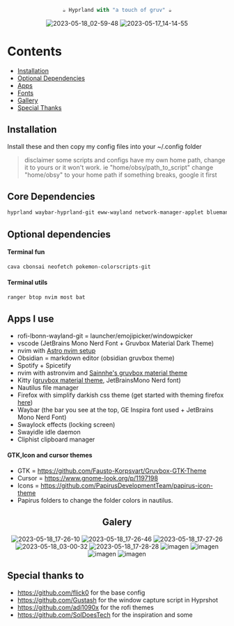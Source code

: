 <div align="justify">
<div align="center">

```ocaml
☕ Hyprland with "a touch of gruv" ☕
```
![2023-05-18_02-59-48](https://github.com/0bCdian/Hyprland_dotfiles/assets/101421807/7ec3cd7b-633d-46c2-aafb-95ddf4e1cec0)
![2023-05-17_14-14-55](https://github.com/0bCdian/Hyprland_dotfiles/assets/101421807/eb55c8a4-9104-40d9-a2d0-c4eb3402e91c)
</div>
</div>


# Contents
- [Installation](##Installation)
- [Optional Dependencies](##Optional-dependencies)
- [Apps](##Apps-I-use)
- [Fonts]()
- [Gallery](##Gallery)
- [Special Thanks]()


## Installation
Install these and then copy my config files into your ~/.config folder
> disclaimer some scripts and configs have my own home path, change it to yours or it won't work. ie "home/obsy/path_to_script" change "home/obsy" to your home path
> if something breaks, google it first 
## Core Dependencies

```bash
hyprland waybar-hyprland-git eww-wayland network-manager-applet blueman python rustup kitty fish rofi-emoji rofi-lbonn-wayland-git xdg-desktop-portal-hyprland swayidle swaylock-effects grim slurp dunst wl-clipboard cliphist swww 
```
## Optional dependencies
#### Terminal fun
```Bash
cava cbonsai neofetch pokemon-colorscripts-git
```
#### Terminal utils 
```Bash
ranger btop nvim most bat
```
## Apps I use
- rofi-lbonn-wayland-git = launcher/emojipicker/windowpicker
- vscode (JetBrains Mono Nerd Font + Gruvbox Material Dark Theme)
- nvim with [Astro nvim setup](https://astronvim.com/)
- Obsidian = markdown editor (obsidian gruvbox theme)
- Spotify + Spicetify 
- nvim with astronvim and [Sainnhe's gruvbox material theme](https://github.com/sainnhe/gruvbox-material)
- Kitty ([gruvbox material theme](https://github.com/wdomitrz), JetBrainsMono Nerd font)
- Nautilus file manager
- Firefox with simplify darkish css theme (get started with theming firefox [here](https://www.reddit.com/r/FirefoxCSS/wiki/index/tutorials/))
- Waybar (the bar you see at the top, GE Inspira font used + JetBrains Mono Nerd Font)
- Swaylock effects (locking screen)
- Swayidle idle daemon
- Cliphist clipboard manager
#### GTK,Icon and cursor themes
- GTK = https://github.com/Fausto-Korpsvart/Gruvbox-GTK-Theme
- Cursor = https://www.gnome-look.org/p/1197198
- Icons = https://github.com/PapirusDevelopmentTeam/papirus-icon-theme
- Papirus folders to change the folder colors in nautilus.
  
<div align="justify">
<div align="center">
  
  
## Galery
![2023-05-18_17-26-10](https://github.com/0bCdian/Hyprland_dotfiles/assets/101421807/9a23f151-3394-4266-b2f0-aa81dead2dc1)
![2023-05-18_17-26-46](https://github.com/0bCdian/Hyprland_dotfiles/assets/101421807/34ac0d8a-0e6c-448a-b00e-dbfd1d49d6e2)
![2023-05-18_17-27-26](https://github.com/0bCdian/Hyprland_dotfiles/assets/101421807/9aafa6ff-a4a7-488e-b133-0a599e58ec55)
![2023-05-18_03-00-32](https://github.com/0bCdian/Hyprland_dotfiles/assets/101421807/51b59230-4284-4ba6-9d2b-bc8c13436bd6)
![2023-05-18_17-28-28](https://github.com/0bCdian/Hyprland_dotfiles/assets/101421807/8bb27036-812c-4592-b5a3-2fdd70de8ae1)
![imagen](https://github.com/0bCdian/Hyprland_dotfiles/assets/101421807/d4d72588-6464-4f04-a3cc-18cb71dca560)
![imagen](https://github.com/0bCdian/Hyprland_dotfiles/assets/101421807/b066d93b-1f15-44b7-be18-4db881198a1f)
![imagen](https://github.com/0bCdian/Hyprland_dotfiles/assets/101421807/40f2ea4e-dc07-4200-936a-f977d0189eed)
![imagen](https://github.com/0bCdian/Hyprland_dotfiles/assets/101421807/b8050e55-92cc-4308-adea-1844938a70d3)

</div>
</div>

## Special thanks to 
- https://github.com/flick0 for the base config
- https://github.com/Gustash for the window capture script in Hyprshot
- https://github.com/adi1090x for the rofi themes
- https://github.com/SolDoesTech for the inspiration and some 
